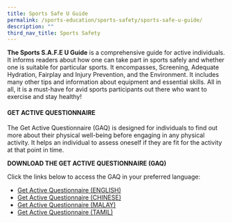 ```yaml
---
title: Sports Safe U Guide
permalink: /sports-education/sports-safety/sports-safe-u-guide/
description: ""
third_nav_title: Sports Safety
---
```

**The Sports S.A.F.E U Guide** is a comprehensive guide for active individuals. It informs readers about how one can take part in sports safely and whether one is suitable for particular sports. It encompasses, Screening, Adequate Hydration, Fairplay and Injury Prevention, and the Environment. It includes many other tips and information about equipment and essential skills. All in all, it is a must-have for avid sports participants out there who want to exercise and stay healthy!

#### **GET ACTIVE QUESTIONNAIRE**
The Get Active Questionnaire (GAQ) is designed for individuals to find out more about their physical well-being before engaging in any physical activity. It helps an individual to assess oneself if they are fit for the activity at that point in time.

**DOWNLOAD THE GET ACTIVE QUESTIONNAIRE (GAQ)**

Click the links below to access the GAQ in your preferred language:
* [Get Active Questionnaire (ENGLISH)](/files/Sport%20Education/Sport%20Safety/Sports%20Safe%20U%20Guide/ENG-10688_GAQ_Flyers_20Mar19_FINAL.pdf)
* [Get Active Questionnaire (CHINESE)](/files/Sport%20Education/Sport%20Safety/Sports%20Safe%20U%20Guide/CHN-10688A_Get%20Active%20Questionaire_22Apr20_1245pm_FINAL.pdf)
* [Get Active Questionnaire (MALAY)](/files/Sport%20Education/Sport%20Safety/Sports%20Safe%20U%20Guide/MAL-10688D_Get%20Active%20Questionaire_22Apr20_105pm_FINAL.pdf)
* [Get Active Questionnaire (TAMIL)](/files/Sport%20Education/Sport%20Safety/Sports%20Safe%20U%20Guide/TML-10688C_Get%20Active%20Questionaire_8Apr20_FINAL.pdf)
